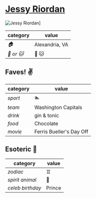 # [Jessy Riordan](https://github.com/JessyRiordan)

![Jessy Riordan](https://avatars3.githubusercontent.com/u/12103371?v=3&s=460)]

| category | value |
|-----------|-------|
| _:house:_ | Alexandria, VA |
| _:dog: or :cat:_ | :dog: :cat: |

## Faves! :v:

| category | value |
|----------|--------|
| _sport_  | :swimmer: |
| _team_   | Washington Capitals |
| _drink_  | gin & tonic |
| _food_   | Chocolate |
| _movie_  | Ferris Bueller's Day Off |

## Esoteric :crystal_ball:

| category | value |
|----------|-------|
| _zodiac_ | :gemini: |
| _spirit animal_ | :tiger:  |
| _celeb birthday_ | Prince |
